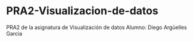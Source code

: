 # PRA2-Visualizacion-de-datos
PRA2 de la asignatura de Visualización de datos
Alumno: Diego Argüelles Garcia
